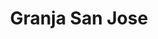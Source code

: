 ---
title: "Granja San Jose"
url: /ciudad-autonoma-de-buenos-aires/granja-san-jose-murguiondo/
shop: charcutería
---
